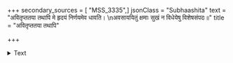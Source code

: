 +++
secondary_sources = [ "MSS_3335",]
jsonClass = "Subhaashita"
text = "अवितृप्ततया तथापि मे हृदयं निर्णयमेव धावति।  \nअवसाययितुं क्षमाः सुखं न विधेयेषु विशेषसंपदः॥"
title = "अवितृप्ततया तथापि"

+++

<details><summary>Text</summary>

अवितृप्ततया तथापि मे हृदयं निर्णयमेव धावति।  
अवसाययितुं क्षमाः सुखं न विधेयेषु विशेषसंपदः॥
</details>
